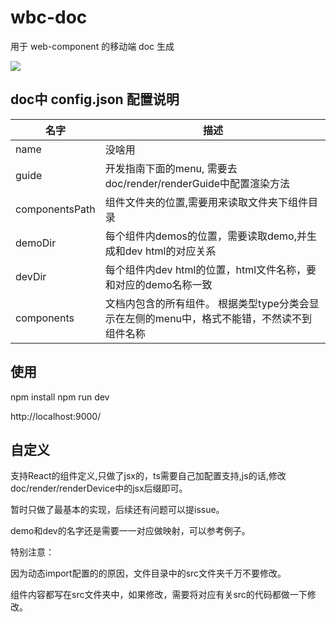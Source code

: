 # wbc-doc
用于 web-component 的移动端 doc 生成

<img src="http://img.gbyyh.com/img.png">

## doc中 config.json 配置说明

| 名字           | 描述         |
| -------------- | ------------------- |
| name           | 没啥用      |
| guide          | 开发指南下面的menu, 需要去doc/render/renderGuide中配置渲染方法      |
| componentsPath | 组件文件夹的位置,需要用来读取文件夹下组件目录 |
| demoDir | 每个组件内demos的位置，需要读取demo,并生成和dev html的对应关系 |
| devDir | 每个组件内dev html的位置，html文件名称，要和对应的demo名称一致 |
| components | 文档内包含的所有组件。 根据类型type分类会显示在左侧的menu中，格式不能错，不然读不到组件名称  |

## 使用

npm install
npm run dev

http://localhost:9000/

## 自定义

支持React的组件定义,只做了jsx的，ts需要自己加配置支持,js的话,修改doc/render/renderDevice中的jsx后缀即可。

暂时只做了最基本的实现，后续还有问题可以提issue。

demo和dev的名字还是需要一一对应做映射，可以参考例子。

特别注意：

因为动态import配置的的原因，文件目录中的src文件夹千万不要修改。

组件内容都写在src文件夹中，如果修改，需要将对应有关src的代码都做一下修改。
